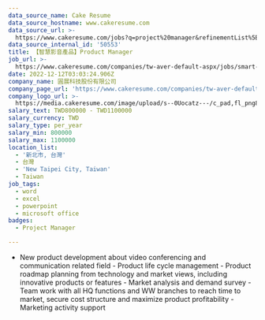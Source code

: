 ```yaml
---
data_source_name: Cake Resume
data_source_hostname: www.cakeresume.com
data_source_url: >-
  https://www.cakeresume.com/jobs?q=project%20manager&refinementList%5Blang_name%5D%5B0%5D=English&refinementList%5Bsalary_type%5D=per_year&range%5Bsalary_range%5D%5Bmin%5D=1000000&page=2
data_source_internal_id: '50553'
title: 【智慧影音產品】Product Manager
job_url: >-
  https://www.cakeresume.com/companies/tw-aver-default-aspx/jobs/smart-audio-visual-products-product-manager
date: 2022-12-12T03:03:24.906Z
company_name: 圓展科技股份有限公司
company_page_url: 'https://www.cakeresume.com/companies/tw-aver-default-aspx'
company_logo_url: >-
  https://media.cakeresume.com/image/upload/s--0Uocatz---/c_pad,fl_png8,h_200,w_200/v1666752936/rr7ktlstqblm9ywfa07d.png
salary_text: TWD800000 - TWD1100000
salary_currency: TWD
salary_type: per_year
salary_min: 800000
salary_max: 1100000
location_list:
  - '新北市, 台灣'
  - 台灣
  - 'New Taipei City, Taiwan'
  - Taiwan
job_tags:
  - word
  - excel
  - powerpoint
  - microsoft office
badges:
  - Project Manager

---
```


- New product development about video conferencing and communication related field - Product life cycle management - Product roadmap planning from technology and market views, including innovative products or features - Market analysis and demand survey - Team work with all HQ functions and WW branches to reach time to market, secure cost structure and maximize product profitability - Marketing activity support
